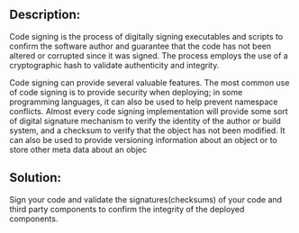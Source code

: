 ## Description:
Code signing is the process of digitally signing executables and scripts to confirm the software 
author and guarantee that the code has not been altered or corrupted since it was signed. 
The process employs the use of a cryptographic hash to validate authenticity and integrity.

Code signing can provide several valuable features. The most common use of code signing is to 
provide security when deploying; in some programming languages, it can also be used to help prevent 
namespace conflicts. Almost every code signing implementation will provide some sort of digital 
signature mechanism to verify the identity of the author or build system, and a checksum to verify 
that the object has not been modified. It can also be used to provide versioning information about an object or to store other meta data about an objec

## Solution:
Sign your code and validate the signatures(checksums) of your code and third party
components to confirm the integrity of the deployed components.
